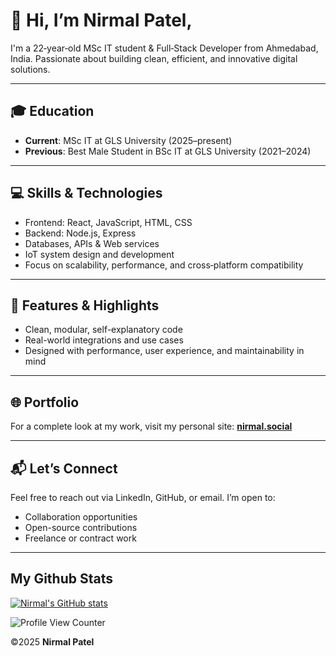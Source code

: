  # 👋 Hi, I’m Nirmal Patel, 
 I'm a 22‑year‑old MSc IT student & Full‑Stack Developer from Ahmedabad, India. Passionate about building clean, efficient, and innovative digital solutions.  

---

## 🎓 Education

- **Current**: MSc IT at GLS University (2025–present)  
- **Previous**: Best Male Student in BSc IT at GLS University (2021–2024)  

---

## 💻 Skills & Technologies

- Frontend: React, JavaScript, HTML, CSS  
- Backend: Node.js, Express  
- Databases, APIs & Web services  
- IoT system design and development  
- Focus on scalability, performance, and cross‑platform compatibility

---

## 📌 Features & Highlights

- Clean, modular, self-explanatory code  
- Real-world integrations and use cases  
- Designed with performance, user experience, and maintainability in mind

---

## 🌐 Portfolio

For a complete look at my work, visit my personal site: **[nirmal.social](https://nirmal.social/)** 

---

## 📬 Let’s Connect

Feel free to reach out via LinkedIn, GitHub, or email. I’m open to:

- Collaboration opportunities  
- Open-source contributions  
- Freelance or contract work

---

## My Github Stats

[![Nirmal's GitHub stats](https://github-readme-stats.vercel.app/api?username=nirmal1090)](https://github.com/nirmal1090)

![Profile View Counter](https://komarev.com/ghpvc/?username=nirmal1090)


©2025 **Nirmal Patel**

